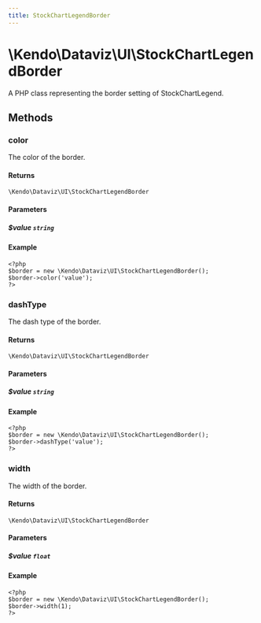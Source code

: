 ```yaml
---
title: StockChartLegendBorder
---
```


# \Kendo\Dataviz\UI\StockChartLegendBorder

A PHP class representing the border setting of StockChartLegend.


## Methods

### color
The color of the border.

#### Returns
`\Kendo\Dataviz\UI\StockChartLegendBorder`

#### Parameters

##### $value `string`



#### Example 
    <?php
    $border = new \Kendo\Dataviz\UI\StockChartLegendBorder();
    $border->color('value');
    ?>

### dashType
The dash type of the border.

#### Returns
`\Kendo\Dataviz\UI\StockChartLegendBorder`

#### Parameters

##### $value `string`



#### Example 
    <?php
    $border = new \Kendo\Dataviz\UI\StockChartLegendBorder();
    $border->dashType('value');
    ?>

### width
The width of the border.

#### Returns
`\Kendo\Dataviz\UI\StockChartLegendBorder`

#### Parameters

##### $value `float`



#### Example 
    <?php
    $border = new \Kendo\Dataviz\UI\StockChartLegendBorder();
    $border->width(1);
    ?>

